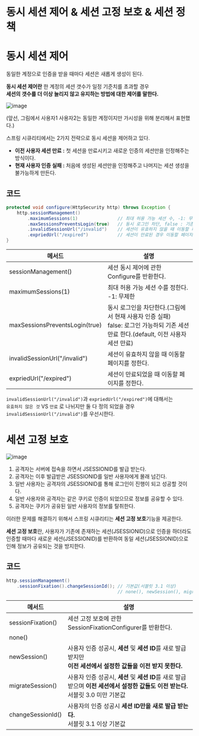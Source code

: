 동시 세션 제어 & 세션 고정 보호 & 세션 정책
============================================  
# 동시 세션 제어    
동일한 계정으로 인증을 받을 때마다 세션은 새롭게 생성이 된다.     
                
**동시 세션 제어란** 한 계정의 세션 갯수가 일정 기준치를 초과할 경우          
**세션의 갯수를 더 이상 늘리지 않고 유지하는 방법에 대한 제어를 말한다.**         

![image](https://user-images.githubusercontent.com/50267433/129349927-8741f285-6905-417d-8787-e6bb1dbc8e89.png)

(앞선, 그림에서 사용자1 사용자2는 동일한 계정이지만 가시성을 위해 분리해서 표현했다.)    
  
스프링 시큐리티에서는 2가지 전략으로 동시 세션을 제어하고 있다.    

* **이전 사용자 세션 만료 :** 첫 세션을 만료시키고 새로운 인증의 세션만을 인정해주는 방식이다.            
* **현재 사용자 인증 실패 :** 처음에 생성된 세션만을 인정해주고 나머지는 세션 생성을 불가능하게 만든다.   

## 코드 
```java
protected void configure(HttpSecurity http) throws Exception {
    http.sessionManagement()
        .maximumSessions(1)               // 최대 허용 가능 세션 수, -1: 무제한 
        .maxSessionsPreventsLogin(true)   // 동시 로그인 차단, false : 기존 세션 만료 
        .invalidSessionUrl("/invalid")    // 세션이 유효하지 않을 때 이동할 페이지 
        .expriedUrl("/expired")           // 세션이 만료된 경우 이동할 페이지
}
``` 
   
|메서드|설명|  
|-----|----|  
|sessionManagement()|세션 동시 제어에 관한 Configure를 반환한다.|     
|maximumSessions(1)|최대 허용 가능 세션 수를 정한다.<br> -1: 무제한 |    
|maxSessionsPreventsLogin(true)|동시 로그인을 차단한다.(그림에서 현재 사용자 인증 실패)<br> false: 로그인 가능하되 기존 세션 만료 한다.(default, 이전 사용자 세션 만료)|     
|invalidSessionUrl("/invalid")|세션이 유효하지 않을 때 이동할 페이지를 정한다.|      
|expriedUrl("/expired")|세션이 만료되었을 때 이동할 페이지를 정한다.|      
  
`invalidSessionUrl("/invalid")`과 `expriedUrl("/expired")`에 대해서는    
`유효하지 않은 것` VS `만료` 로 나뉘지만 둘 다 정의 되었을 경우 `invalidSessionUrl("/invalid")`를 우선시한다.         

# 세션 고정 보호  

![image](https://user-images.githubusercontent.com/50267433/129354692-9c80e425-58f5-4964-bcf3-09ce28d63432.png)

1. 공격자는 서버에 접속을 하면서 JSESSIONID를 발급 받는다.              
2. 공격자는 이후 발급받은 JSESSIONID를 일반 사용자에게 몰래 넘긴다.          
3. 일반 사용자는 공격자의 JSESSIONID를 통해 로그인이 진행이 되고 성공할 것이다.           
4. 일반 사용자와 공격자는 같은 쿠키로 인증이 되었으므로 정보를 공유할 수 있다.         
5. 공격자는 쿠키가 공유된 일반 사용자의 정보를 탈취한다.       

이러한 문제를 해결하기 위해서 스프링 시큐리티는 **세션 고정 보호**기능을 제공한다.        

**세션 고정 보호**란, 사용자가 기존에 존재하는 세션(JSESSIONID)으로 인증을 하더라도         
인증할 때마다 새로운 세션(JSESSIONID)를 반환하여 동일 세션(JSESSIONID)으로 인해 정보가 공유되는 것을 방지한다.       

## 코드  

```java
http.sessionManagement()
    .sessionFixation().changeSessionId(); // 기본값(서블릿 3.1 이상)
                                          // none(), newSession(), migrateSession(), changeSessionId()        
```

|메서드|설명|
|------|---|
|sessionFixation()|세션 고정 보호에 관한 SessionFixationConfigurer를 반환한다.|    
|none()||
|newSession()|사용자 인증 성공시, **세션** 및 **세션 ID**를 새로 발급 받지만<br>**이전 세션에서 설정한 값들을 이전 받지 못한다.**|   
|migrateSession()|사용자 인증 성공시, **세션** 및 **세션 ID**를 새로 발급 받으며 **이전 세션에서 설정한 값들도 이전 받는다.**<br>서블릿 3.0 미만 기본값|   
|changeSessionId()|사용자의 인증 성공시 **세션 ID만을 새로 발급 받는다.**<br>서블릿 3.1 이상 기본값|


    















































